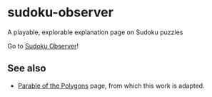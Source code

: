 # sudoku-observer
A playable, explorable explanation page on Sudoku puzzles

Go to [Sudoku Observer](http://www.cdglabs.org/sudoku-observer)!

## See also

* [Parable of the Polygons](http://ncase.me/polygons) page, from which this work is adapted.
